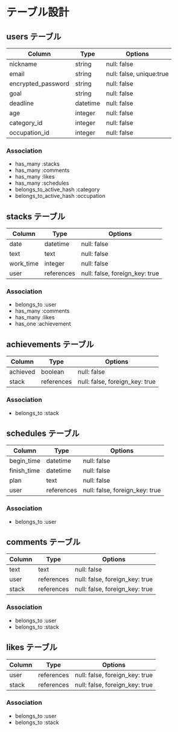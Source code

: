 # テーブル設計

## users テーブル

| Column             | Type     | Options                  |
| ------------------ | -------- | ------------------------ |
| nickname           | string   | null: false              |
| email              | string   | null: false, unique:true |
| encrypted_password | string   | null: false              |
| goal               | string   | null: false              |
| deadline           | datetime | null: false              |
| age                | integer  | null: false              |
| category_id        | integer  | null: false              |
| occupation_id      | integer  | null: false              |



### Association

- has_many :stacks
- has_many :comments
- has_many :likes
- has_many :schedules
- belongs_to_active_hash :category
- belongs_to_active_hash :occupation


## stacks テーブル

| Column           | Type        | Options                        |
| ---------------- | ----------- | ------------------------------ |
| date             | datetime    | null: false                    |
| text             | text        | null: false                    |
| work_time        | integer     | null: false                    |
| user             | references  | null: false, foreign_key: true |

### Association

- belongs_to :user
- has_many :comments
- has_many :likes
- has_one :achievement


## achievements テーブル

| Column           | Type        | Options                        |
| ---------------- | ----------- | ------------------------------ |
| achieved         | boolean     | null: false                    |
| stack            | references  | null: false, foreign_key: true |

### Association

- belongs_to :stack


## schedules テーブル

| Column       | Type       | Options                        |
| ------------ | ---------- | ------------------------------ |
| begin_time   | datetime   | null: false                    |
| finish_time  | datetime   | null: false                    |
| plan         | text       | null: false                    |
| user         | references | null: false, foreign_key: true |

### Association

- belongs_to :user


## comments テーブル

| Column | Type       | Options                        |
| ------ | ---------- | ------------------------------ |
| text   | text       | null: false                    |
| user   | references | null: false, foreign_key: true |
| stack  | references | null: false, foreign_key: true |

### Association

- belongs_to :user
- belongs_to :stack



## likes テーブル

| Column | Type       | Options                        |
| ------ | ---------- | ------------------------------ |
| user   | references | null: false, foreign_key: true |
| stack  | references | null: false, foreign_key: true |

### Association

- belongs_to :user
- belongs_to :stack


